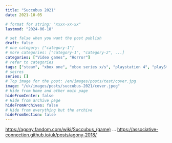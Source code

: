 ```yaml
---
title: "Succubus 2021"
date: 2021-10-05

# format for string: "xxxx-xx-xx"
lastmod: "2024-06-18"

# set false when you want the post publish
draft: false
# one category: ["category-1"]
# more categories: ["category-1", "category-2", ...]
categories: ["Video games", "Horror"]
# refer to categories
tags: ["steam", "xbox one", "xbox series x/s", "playstation 4", "playStation 5", "nintendo switch", "madmind studio", "action-adventure", "necro fetishism", "faith"]
# seires
series: []
# Top image for the post: /en/images/posts/test/cover.jpg
image: "/uk/images/posts/succubus-2021/cover.jpeg"
# Hide from home and other main page
hideFromCenter: false
# Hide from archive page
hideFromArchives: false
# Hide from everything but the archive
hideFromSection: false
---
```

https://agony.fandom.com/wiki/Succubus_(game)
...
https://associative-connection.github.io/uk/posts/agony-2018/
<!--more-->